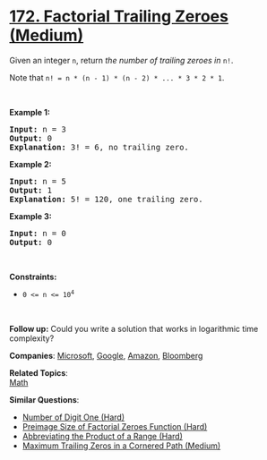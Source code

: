 # [172. Factorial Trailing Zeroes (Medium)](https://leetcode.com/problems/factorial-trailing-zeroes)

<p>Given an integer <code>n</code>, return <em>the number of trailing zeroes in </em><code>n!</code>.</p>

<p>Note that <code>n! = n * (n - 1) * (n - 2) * ... * 3 * 2 * 1</code>.</p>

<p>&nbsp;</p>
<p><strong class="example">Example 1:</strong></p>

<pre>
<strong>Input:</strong> n = 3
<strong>Output:</strong> 0
<strong>Explanation:</strong> 3! = 6, no trailing zero.
</pre>

<p><strong class="example">Example 2:</strong></p>

<pre>
<strong>Input:</strong> n = 5
<strong>Output:</strong> 1
<strong>Explanation:</strong> 5! = 120, one trailing zero.
</pre>

<p><strong class="example">Example 3:</strong></p>

<pre>
<strong>Input:</strong> n = 0
<strong>Output:</strong> 0
</pre>

<p>&nbsp;</p>
<p><strong>Constraints:</strong></p>

<ul>
	<li><code>0 &lt;= n &lt;= 10<sup>4</sup></code></li>
</ul>

<p>&nbsp;</p>
<p><strong>Follow up:</strong> Could you write a solution that works in logarithmic time complexity?</p>

**Companies**:
[Microsoft](https://leetcode.com/company/microsoft), [Google](https://leetcode.com/company/google), [Amazon](https://leetcode.com/company/amazon), [Bloomberg](https://leetcode.com/company/bloomberg)

**Related Topics**:  
[Math](https://leetcode.com/tag/math)

**Similar Questions**:

- [Number of Digit One (Hard)](https://leetcode.com/problems/number-of-digit-one)
- [Preimage Size of Factorial Zeroes Function (Hard)](https://leetcode.com/problems/preimage-size-of-factorial-zeroes-function)
- [Abbreviating the Product of a Range (Hard)](https://leetcode.com/problems/abbreviating-the-product-of-a-range)
- [Maximum Trailing Zeros in a Cornered Path (Medium)](https://leetcode.com/problems/maximum-trailing-zeros-in-a-cornered-path)
